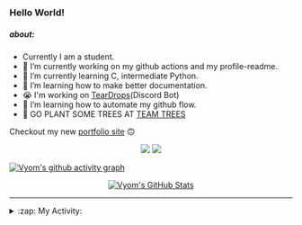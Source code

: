 ### Hello World!

##### about:
- Currently I am a student.
- 🔭 I’m currently working on my github actions and my profile-readme. 
- 🌱 I’m currently learning C, intermediate Python.
- 🌱 I’m learning how to make better documentation.
- 😭 I'm working on [TearDrops](https://github.com/Vyvy-vi/TearDrops)(Discord Bot)
- 🌱 I’m learning how to automate my github flow.
- 🌱 GO PLANT SOME TREES AT [TEAM TREES](https://teamtrees.org/)

Checkout my new [portfolio site](https://vyvy-vi.github.io/portfolio) 🙃

<p align="center">
  <a href="https://twitter.com/Vyvy_viM"><img target="_blank" src="https://img.shields.io/badge/twitter%20@Vyvy_viM-0D95E8?style=for-the-badge&logo=twitter&logoColor=white"/></a> 
  <a href="https://vyvy-vi.github.io/portfolio"><img target="_blank" src="https://img.shields.io/badge/-I%27m_craving_for_open_source-green?style=for-the-badge&logo=github&logoColor=black"/></a> 
</p>

[![Vyom's github activity graph](https://activity-graph.herokuapp.com/graph?username=Vyvy-vi)](https://github.com/ashutosh00710/github-readme-activity-graph)

<p align="center">
<a href="https://github.com/Vyvy-vi/Vyvy-vi">
  <img src="https://profile-readme-git-master.vyvy-vi.vercel.app/api?username=Vyvy-vi&show_icons=true&line_height=27&count_private=true&title_color=ffffff&text_color=c9cacc&icon_color=2bbc8a&bg_color=1d1f21" alt="Vyom's GitHub Stats" />
</a>
</p>


---
<details>
  <summary>:zap: My Activity:</summary>
  
<!--START_SECTION:waka-->
**I'm an Early 🐤** 

```text
🌞 Morning    36 commits     █████████░░░░░░░░░░░░░░░░   36.73% 
🌆 Daytime    13 commits     ███░░░░░░░░░░░░░░░░░░░░░░   13.27% 
🌃 Evening    26 commits     ██████░░░░░░░░░░░░░░░░░░░   26.53% 
🌙 Night      23 commits     █████░░░░░░░░░░░░░░░░░░░░   23.47%

```
📅 **I'm Most Productive on Monday** 

```text
Monday       17 commits     ████░░░░░░░░░░░░░░░░░░░░░   17.35% 
Tuesday      13 commits     ███░░░░░░░░░░░░░░░░░░░░░░   13.27% 
Wednesday    13 commits     ███░░░░░░░░░░░░░░░░░░░░░░   13.27% 
Thursday     9 commits      ██░░░░░░░░░░░░░░░░░░░░░░░   9.18% 
Friday       17 commits     ████░░░░░░░░░░░░░░░░░░░░░   17.35% 
Saturday     17 commits     ████░░░░░░░░░░░░░░░░░░░░░   17.35% 
Sunday       12 commits     ███░░░░░░░░░░░░░░░░░░░░░░   12.24%

```


📊 **This Week I Spent My Time On** 

```text
🔥 Editors: 
Vim                      9 hrs 7 mins        █████████████████░░░░░░░░   70.13% 
VS Code                  3 hrs 53 mins       ███████░░░░░░░░░░░░░░░░░░   29.87%

🐱‍💻 Projects: 
thesaintsheritage.org    5 hrs 8 mins        █████████░░░░░░░░░░░░░░░░   39.49% 
dev-quotes-api           2 hrs 29 mins       ████░░░░░░░░░░░░░░░░░░░░░   19.09% 
assistant-bee            2 hrs 10 mins       ████░░░░░░░░░░░░░░░░░░░░░   16.66% 
Unknown Project          1 hr 54 mins        ███░░░░░░░░░░░░░░░░░░░░░░   14.63% 
stargate                 31 mins             █░░░░░░░░░░░░░░░░░░░░░░░░   4.06%

```


<!--END_SECTION:waka-->
</details>
